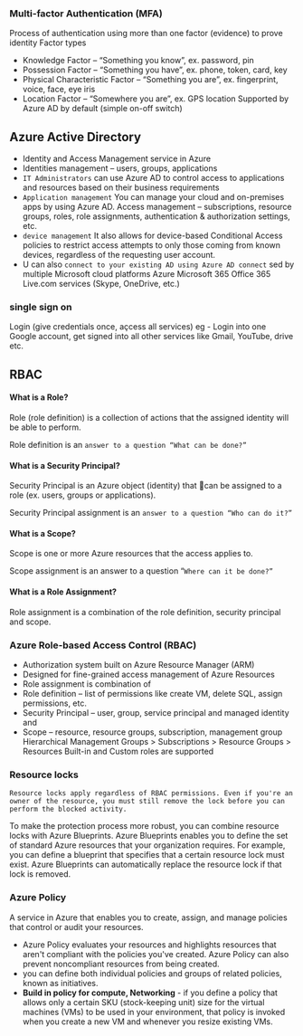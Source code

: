 ### Multi-factor Authentication (MFA)
Process of authentication using more than one factor (evidence) to prove identity
Factor types
- Knowledge Factor – “Something you know”, ex. password, pin
- Possession Factor – “Something you have”, ex. phone, token, card, key
- Physical Characteristic Factor – “Something you are”, ex. fingerprint, voice, face, eye iris
- Location Factor – “Somewhere you are”, ex. GPS location
Supported by Azure AD by default (simple on-off switch)


## Azure Active Directory
- Identity and Access Management service in Azure
- Identities management – users, groups, applications
- `IT Administrators` can use Azure AD to control access to applications and resources based on their business requirements
- `Application management`
You can manage your cloud and on-premises apps by using Azure AD. 
Access management – subscriptions, resource groups, roles, role assignments, authentication & authorization settings, etc.
-  `device management` It also allows for device-based Conditional Access policies to restrict access attempts to only those coming from known devices, regardless of the requesting user account.
- U can also `connect to your existing AD using Azure AD connect`
sed by multiple Microsoft cloud platforms
Azure
Microsoft 365
Office 365
Live.com services (Skype, OneDrive, etc.)

### single sign on 
Login (give credentials once, açcess all services) eg - Login into one Google account, get signed into all other services like Gmail, YouTube, drive etc.



## RBAC
#### What is a Role?
Role (role definition) is a collection of actions that the assigned identity will be able to perform.

Role definition is an `answer to a question “What can be done?”`

#### What is a Security Principal?
Security Principal is an Azure object (identity) that can be assigned to a role (ex. users, groups or applications).

Security Principal assignment is an `answer to a question “Who can do it?”`

#### What is a Scope?
Scope is one or more Azure resources that the access applies to.

Scope assignment is an answer to a question “`Where can it be done?”`

#### What is a Role Assignment?
Role assignment is a combination of the role definition, security principal and scope.

### Azure Role-based Access Control (RBAC)
- Authorization system built on Azure Resource Manager (ARM)
- Designed for fine-grained access management of Azure Resources
- Role assignment is combination of
- Role definition – list of permissions like create VM, delete SQL, assign permissions, etc.
- Security Principal – user, group, service principal and managed identity and
- Scope – resource, resource groups, subscription, management group
Hierarchical
Management Groups > Subscriptions > Resource Groups > Resources
Built-in and Custom roles are supported

### Resource locks 
`Resource locks apply regardless of RBAC permissions. Even if you're an owner of the resource, you must still remove the lock before you can perform the blocked activity.`

To make the protection process more robust, you can combine resource locks with Azure Blueprints. Azure Blueprints enables you to define the set of standard Azure resources that your organization requires. For example, you can define a blueprint that specifies that a certain resource lock must exist. Azure Blueprints can automatically replace the resource lock if that lock is removed.

### Azure Policy
A service in Azure that enables you to create, assign, and manage policies that control or audit your resources. 

- Azure Policy evaluates your resources and highlights resources that aren't compliant with the policies you've created. Azure Policy can also prevent noncompliant resources from being created.
- you can define both individual policies and groups of related policies, known as initiatives.
- **Build in policy for compute, Networking** - if you define a policy that allows only a certain SKU (stock-keeping unit) size for the virtual machines (VMs) to be used in your environment, that policy is invoked when you create a new VM and whenever you resize existing VMs.
